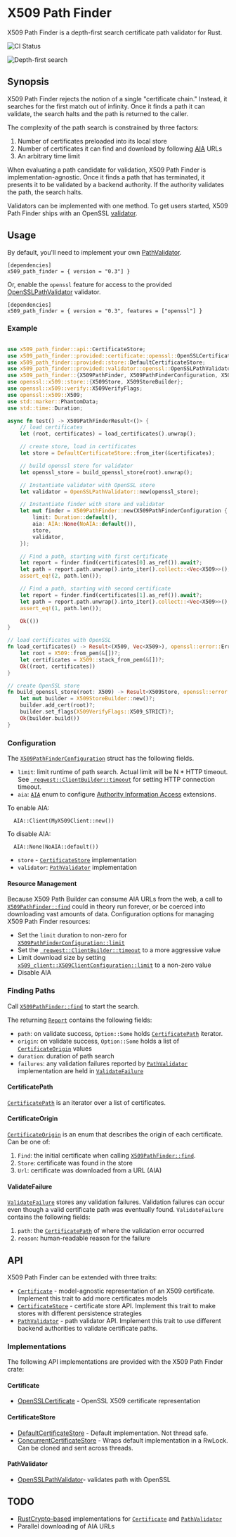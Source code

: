 # X509 Path Finder

X509 Path Finder is a depth-first search certificate path validator for Rust.

![CI Status](https://github.com/merlincinematic/x509-path-finder/actions/workflows/ci.yaml/badge.svg)

![Depth-first search](./doc/find.png)

## Synopsis

X509 Path Finder rejects the notion of a single "certificate chain." Instead, it searches for the first match out of infinity. Once it finds a path it can validate, the search halts and the path is returned to the caller.

The complexity of the path search is constrained by three factors:

1. Number of certificates preloaded into its local store
2. Number of certificates it can find and download by following [AIA](https://datatracker.ietf.org/doc/html/rfc5280#section-4.2.2.1) URLs
3. An arbitrary time limit

When evaluating a path candidate for validation, X509 Path Finder is implementation-agnostic. Once it finds a path that has terminated, it presents it to be validated by a backend authority. If the authority validates the path, the search halts.

Validators can be implemented with one method. To get users started, X509 Path Finder ships with an OpenSSL [validator](crate::provided::validator::openssl::OpenSSLPathValidator).

## Usage

By default, you'll need to implement your own [PathValidator](crate::api::PathValidator).

````text
[dependencies]
x509_path_finder = { version = "0.3"] }
````

Or, enable the `openssl` feature for access to the provided [OpenSSLPathValidator](crate::provided::validator::openssl::OpenSSLPathValidator) validator.

````text
[dependencies]
x509_path_finder = { version = "0.3", features = ["openssl"] }
````


### Example

```` rust no_run

use x509_path_finder::api::CertificateStore;
use x509_path_finder::provided::certificate::openssl::OpenSSLCertificateIterator;
use x509_path_finder::provided::store::DefaultCertificateStore;
use x509_path_finder::provided::validator::openssl::OpenSSLPathValidator;
use x509_path_finder::{X509PathFinder, X509PathFinderConfiguration, X509PathFinderResult, AIA, NoAIA};
use openssl::x509::store::{X509Store, X509StoreBuilder};
use openssl::x509::verify::X509VerifyFlags;
use openssl::x509::X509;
use std::marker::PhantomData;
use std::time::Duration;

async fn test() -> X509PathFinderResult<()> {
    // load certificates
    let (root, certificates) = load_certificates().unwrap();

    // create store, load in certificates
    let store = DefaultCertificateStore::from_iter(&certificates);

    // build openssl store for validator
    let openssl_store = build_openssl_store(root).unwrap();

    // Instantiate validator with OpenSSL store
    let validator = OpenSSLPathValidator::new(openssl_store);

    // Instantiate finder with store and validator
    let mut finder = X509PathFinder::new(X509PathFinderConfiguration {
        limit: Duration::default(),
        aia: AIA::None(NoAIA::default()),
        store,
        validator,
    });

    // Find a path, starting with first certificate
    let report = finder.find(certificates[0].as_ref()).await?;
    let path = report.path.unwrap().into_iter().collect::<Vec<X509>>();
    assert_eq!(2, path.len());

    // Find a path, starting with second certificate
    let report = finder.find(certificates[1].as_ref()).await?;
    let path = report.path.unwrap().into_iter().collect::<Vec<X509>>();
    assert_eq!(1, path.len());

    Ok(())
}

// load certificates with OpenSSL
fn load_certificates() -> Result<(X509, Vec<X509>), openssl::error::ErrorStack> {
    let root = X509::from_pem(&[])?;
    let certificates = X509::stack_from_pem(&[])?;
    Ok((root, certificates))
}

// create OpenSSL store
fn build_openssl_store(root: X509) -> Result<X509Store, openssl::error::ErrorStack> {
    let mut builder = X509StoreBuilder::new()?;
    builder.add_cert(root)?;
    builder.set_flags(X509VerifyFlags::X509_STRICT)?;
    Ok(builder.build())
}

````

### Configuration


The  [`X509PathFinderConfiguration`](crate::X509PathFinderConfiguration) struct has the following fields.

* `limit`: limit runtime of path search. Actual limit will be N * HTTP timeout. See [` reqwest::ClientBuilder::timeout`](https://docs.rs/reqwest/0.11.20/reqwest/struct.ClientBuilder.html#method.timeout) for setting HTTP connection timeout.
* `aia`: [`AIA`](crate::AIA) enum to configure [Authority Information Access](https://datatracker.ietf.org/doc/html/rfc5280#section-4.2.2.1) extensions.

To enable AIA:
```` text
  AIA::Client(MyX509Client::new())
````  

To disable AIA:
```` text
  AIA::None(NoAIA::default())
````  
* `store` - [`CertificateStore`](crate::api::CertificateStore) implementation
* `validator`: [`PathValidator`](crate::api::PathValidator) implementation

#### Resource Management

Because X509 Path Builder can consume AIA URLs from the web, a call to [`X509PathFinder::find`](crate::X509PathFinder::find) could in theory run forever, or be coerced into downloading vast amounts of data. Configuration options for managing X509 Path Finder resources:

* Set the `limit` duration to non-zero for  [`X509PathFinderConfiguration::limit`](crate::X509PathFinderConfiguration::limit)
* Set the [` reqwest::ClientBuilder::timeout`](https://docs.rs/reqwest/0.11.20/reqwest/struct.ClientBuilder.html#method.timeout) to a more aggressive value
* Limit download size by setting [`x509_client::X509ClientConfiguration::limit`](https://docs.rs/x509-client/2.0.1/x509_client/struct.X509ClientConfiguration.html#structfield.limit) to a non-zero value
* Disable AIA

### Finding Paths

Call [`X509PathFinder::find`](crate::X509PathFinder::find) to start the search.

The returning [`Report`](crate::report::Report) contains the following fields:

* `path`: on validate success, `Option::Some` holds [`CertificatePath`](crate::report::CertificatePath) iterator.
* `origin`: on validate success, `Option::Some` holds a list of [`CertificateOrigin`](crate::report::CertificateOrigin) values
* `duration`: duration of path search 
* `failures`: any validation failures reported by [`PathValidator`](crate::api::PathValidator) implementation are held in [`ValidateFailure`](crate::report::ValidateFailure)

#### CertificatePath
[`CertificatePath`](crate::report::CertificatePath) is an iterator over a list of certificates.

#### CertificateOrigin
[`CertificateOrigin`](crate::report::CertificateOrigin) is an enum that describes the origin of each certificate. Can be one of:

1. `Find`: the initial certificate when calling [`X509PathFinder::find`](crate::X509PathFinder::find).
2. `Store`: certificate was found in the store
3. `Url`: certificate was downloaded from a URL (AIA)

#### ValidateFailure

[`ValidateFailure`](crate::report::ValidateFailure) stores any validation failures. Validation failures can occur even though a valid certificate path was eventually found. `ValidateFailure` contains the following fields:

1. `path`: the [`CertificatePath`](crate::report::CertificatePath) of where the validation error occurred
2. `reason`: human-readable reason for the failure

## API

X509 Path Finder can be extended with three traits:

* [`Certificate`](crate::api::Certificate) - model-agnostic representation of an X509 certificate. Implement this trait to add more certificates models
* [`CertificateStore`](crate::api::CertificateStore) - certificate store API. Implement this trait to make stores with different persistence strategies 
* [`PathValidator`](crate::api::PathValidator) - path validator API. Implement this trait to use different backend authorities to validate certificate paths.

### Implementations

The following API implementations are provided with the X509 Path Finder crate:

#### Certificate

* [OpenSSLCertificate](crate::provided::certificate::openssl::OpenSSLCertificate) - OpenSSL X509 certificate representation

#### CertificateStore

* [DefaultCertificateStore](crate::provided::store::DefaultCertificateStore) - Default implementation. Not thread safe.
* [ConcurrentCertificateStore](crate::provided::store::ConcurrentCertificateStore) - Wraps default implementation in a RwLock. Can be cloned and sent across threads.

#### PathValidator

* [OpenSSLPathValidator](crate::provided::validator::openssl::OpenSSLPathValidator)- validates path with OpenSSL

## TODO

* [RustCrypto-based](https://github.com/RustCrypto) implementations for  [`Certificate`](crate::api::Certificate) and  [`PathValidator`](crate::api::PathValidator) 
* Parallel downloading of AIA URLs

